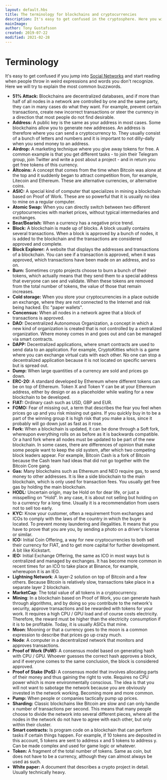 ```yaml
---
layout: default.hbs
title: The terminology for blockchains and cryptocurrencies
description: It's easy to get confused in the cryptosphere. Here you will find a list of common concepts and their meaning.
mainImage:
author: Tony Gustafsson
created: 2019-07-22
modified: 2021-02-28
---
```


# Terminology

It's easy to get confused if you jump into [Social Networks](/social-networks.html) and start reading when people throw in weird expressions and words you don't recognize. Here we will try to explain the most common buzzwords.

-   **51% Attack:** Blockchains are decentralized databases, and if more than half of all nodes in a network are controlled by one and the same party, they can in many cases do what they want. For example, prevent certain transactions, create new incorrect transactions or steer the currency in a direction that most people do not find desirable.
-   **Address:** A public key is the same as your address in most cases. Some blockchains allow you to generate new addresses. An address is therefore where you can send a cryptocurrency to. They usually consist of a bunch of letters and numbers and it is important to not dilly-dally when you send money to an address.
-   **Airdrop:** A marketing technique where you give away tokens for free. A common example is that you get different tasks - to join their Telegram group, join Twitter and write a post about a project - and in return you get free tokens of this currency.
-   **Altcoins:** A concept that comes from the time when Bitcoin was alone at the top and it suddenly began to attract competition from, for example, Litecoin and Ethereum. These are alternative currencies, or alternative coins.
-   **ASIC:** A special kind of computer that specializes in mining a blockchain based on Proof of Work. These are so powerful that it is usually no idea to mine on a regular computer.
-   **Atomic Swap:** When you can directly switch between two different cryptocurrencies with market prices, without typical intermediaries and exchanges.
-   **Bear/Bearish:** When a currency has a negative price trend.
-   **Block:** A blockchain is made up of blocks. A block usually contains several transactions. When a block is approved by a bunch of nodes, it is added to the blockchain and the transactions are considered approved and complete.
-   **Block Explorer:** A website that displays the addresses and transactions of a blockchain. You can see if a transaction is approved, when it was approved, which transactions have been made on an address, and so on.
-   **Burn:** Sometimes crypto projects choose to burn a bunch of their tokens, which actually means that they send them to a special address that everyone can see and validate. When these tokens are removed from the total number of tokens, the value of those that remain increases.
-   **Cold storage:** When you store your cryptocurrencies in a place outside an exchange, where they are not connected to the Internet and risk being hacked. Etc "paper wallets".
-   **Concensus:** When all nodes in a network agree that a block of transactions is approved.
-   **DAO:** Decentralized Autonomous Organization, a concept in which a new kind of organization is created that is not controlled by a centralized organization. Where money comes in and goes out and can be managed via smart contracts.
-   **DAPP:** Decentralized applications, where smart contracts are used to send data to an application. For example, CryptoKitties which is a game where you can exchange virtual cats with each other. No one can stop a decentralized application because it is not located on specific servers but is spread out.
-   **Dump:** When large quantities of a currency are sold and prices go down.
-   **ERC-20:** A standard developed by Ethereum where different tokens can be on top of Ethereum. Token X and Token Y can be at your Ethereum address, either by design or as a placeholder while waiting for a new blockchain to be developed.
-   **FIAT:** Ordinary cash such as USD, GBP and EUR.
-   **FOMO:** Fear of missing out, a term that describes the fear you feel when prices go up and you risk missing out gains. If you quickly buy in to be a part of the winning group it is high risk that you make a loss, since it probably will go down just as fast as it rose.
-   **Fork:** When a blockchain is updated, it can be done through a Soft fork, whereupon everything rolls on as before as it is backwards compatible. Or a hard fork where all nodes must be updated to be part of the new blockchain. In some cases, there are differences of opinion that make some people want to keep the old system, after which two competing block leaders appear. For example, Bitcoin Cash is a fork of Bitcoin because the Cash team had ideas that did not go together with the Bitcoin Core gang.
-   **Gas:** Many blockchains such as Ethereum and NEO require gas, to send money to other addresses. It is like a side blockchain to the main blockchain, which is only used for transaction fees. You usually get free gas by holding the main blockchain.
-   **HODL:** Uncertain origin, may be Hold on for dear life, or just a misspelling on "Hold". In any case, it is about not selling but holding on to a currency for a long time. Usually it is a recommendation from users not to sell too early.
-   **KYC:** Know your customer, often a requirement from exchanges and ICOs to comply with the laws of the country in which the buyer is located. To prevent money laundering and illegalities. It means that you have to prove that you are you, by sending a photo on a driver's license or similar.
-   **ICO:** Initial Coin Offering, a way for new cryptocurrencies to both sell their currency for FIAT, and to get more capital for further development. A bit like Kickstart.
-   **IEO:** Initial Exchange Offering, the same as ICO in most ways but is centralized and managed by exchanges. It has become more common in recent times for an ICO to take place at Binance, for example, whereupon it is an IEO.
-   **Lightning Network**: A layer-2 solution on top of Bitcoin and a few others. Because Bitcoin is relatively slow, transactions take place in a separate layer 2 blockchain.
-   **MarketCap**: The total value of all tokens in a cryptocurrency.
-   **Mining**: In a blockchain based on Proof of Work, you can generate hash through algorithms, and by doing so you contribute to the network's security, approve transactions and be rewarded with tokens for your work. It requires a high CPU / GPU load and of course costs electricity. Therefore, the reward must be higher than the electricity consumption if it is to be profitable. Today, it is usually ASICs that mine.
-   **Moon**: Mooning or that a currency goes to the moon is a common expression to describe that prices go up crazy much.
-   **Node**: A computer in a decentralized network that monitors and approves transactions.
-   **Proof of Work (PoW):** A consensus model based on generating hash with CPU / GPU. Whoever guesses the correct hash approves a block, and if everyone comes to the same conclusion, the block is considered approved.
-   **Proof of Stake (PoS):** A consensus model that involves allocating parts of their money and thus gaining the right to vote. Requires no CPU power which is more environmentally conscious. The idea is that you will not want to sabotage the network because you are obviously invested in the network working. Becoming more and more common.
-   **Pump:** When people or companies tactically pump up prices.
-   **Sharding:** Classic blockchains like Bitcoin are slow and can only handle x number of transactions per second. This means that many people choose to divide the network into several different pieces, where all the nodes in the network do not have to agree with each other, but only within their cluster.
-   **Smart contracts:** Is program code on a blockchain that can perform tasks if certain things happen. For example, if 10 tokens are deposited in this account, 5 tokens are sent to address x and 5 tokens to address y. Can be made complex and used for game logic or whatever.
-   **Token:** A fragment of the total number of tokens. Same as coin, but does not have to be a currency, although they can almost always be used as such.
-   **White paper:** A document that describes a crypto project in detail. Usually technically heavy.

